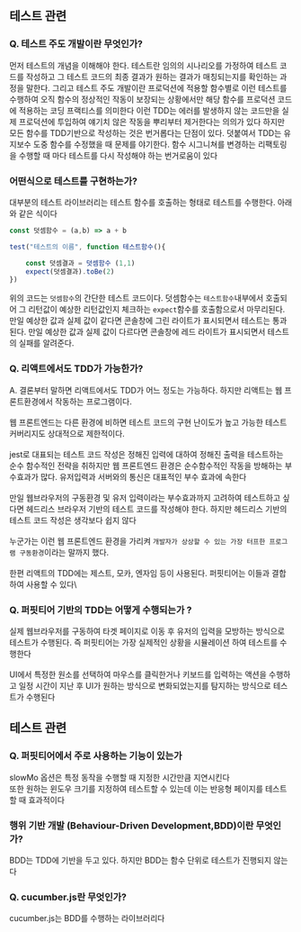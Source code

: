 ## 테스트 관련

### Q. 테스트 주도 개발이란 무엇인가?

먼저 테스트의 개념을 이해해야 한다. 테스트란 임의의 시나리오를 가정하여 테스트 코드를 작성하고 그 테스트 코드의 최종 결과가 원하는 결과가 매칭되는지를 확인하는 과정을 말한다.
그리고 테스트 주도 개발이란 프로덕션에 적용할 함수별로 이런 테스트를 수행하여 오직 함수의 정상적인 작동이 보장되는 상황에서만 해당 함수를 프로덕션 코드에 적용하는 코딩 프랙티스를 의미한다
이런 TDD는 에러를 발생하지 않는 코드만을 실제 프로덕션에 투입하여 얘기치 않은 작동을 뿌리부터 제거한다는 의의가 있다
하지만 모든 함수를 TDD기반으로 작성하는 것은 번거롭다는 단점이 있다. 덧붙여서 TDD는 유지보수 도중 함수를 수정했을 때 문제를 야기한다. 함수 시그니쳐를 변경하는 리팩토링을 수행할 때 마다 테스트를 다시 작성해야 하는 번거로움이 있다

### 어떤식으로 테스트를 구현하는가?
대부분의 테스트 라이브러리는 테스트 함수를 호출하는 형태로 테스트를 수행한다. 아래와 같은 식이다

```javascript
const 덧셈함수 = (a,b) => a + b

test("테스트의 이름", function 테스트함수(){

    const 덧셈결과 = 덧셈함수 (1,1)
    expect(덧셈결과).toBe(2)
})
```
위의 코드는 `덧셈함수`의 간단한 테스트 코드이다. 덧셈함수는 `테스트함수`내부에서 호출되어 그 리턴값이 예상한 리턴값인지 체크하는 `expect`함수를 호출함으로서 마무리된다. 만일 예상한 값과 실제 값이 같다면 콘솔창에 그린 라이트가 표시되면서 테스트는 통과된다. 만일 예상한 값과 실제 값이 다르다면 콘솔창에 레드 라이트가 표시되면서 테스트의 실패를 알려준다.

### Q. 리액트에서도 TDD가 가능한가?
A. 결론부터 말하면 리액트에서도 TDD가 어느 정도는 가능하다. 하지만 리액트는 웹 프론트환경에서 작동하는 프로그램이다.\
\
웹 프론트엔드는 다른 환경에 비하면 테스트 코드의 구현 난이도가 높고 가능한 테스트 커버리지도 상대적으로 제한적이다.\
\
jest로 대표되는 테스트 코드 작성은 정해진 입력에 대하여 정해진 출력을 테스트하는 순수 함수적인 전략을 취하지만 웹 프론트엔드 환경은 순수함수적인 작동을 방해하는 부수효과가 많다. 유저입력과 서버와의 통신은 대표적인 부수 효과에 속한다\
\
만일 웹브라우저의 구동환경 및 유저 입력이라는 부수효과까지 고려하여 테스트하고 싶다면 헤드리스 브라우저 기반의 테스트 코드를 작성해야 한다. 하지만 헤드리스 기반의 테스트 코드 작성은 생각보다 쉽지 않다\
\
누군가는 이런 웹 프론트엔드 환경을 가리켜 `개발자가 상상할 수 있는 가장 터프한 프로그램 구동환경`이라는 말까지 했다.\
\
한편 리액트의 TDD에는 제스트, 모카, 엔자임 등이 사용된다. 퍼핏티어는 이들과 결합하여 사용할 수 있다\

### Q. 퍼핏티어 기반의 TDD는 어떻게 수행되는가 ?
실제 웹브라우저를 구동하여 타겟 페이지로 이동 후 유저의 입력을 모방하는 방식으로 테스트가 수행된다. 즉 퍼핏티어는 가장 실제적인 상황을 시뮬레이션 하여 테스트를 수행한다\
\
UI에서 특정한 원소를 선택하여 마우스를 클릭한거나 키보드를 입력하는 액션을 수행하고 일정 시간이 지난 후 UI가 원하는 방식으로 변화되었는지를 탐지하는 방식으로 테스트가 수행된다

## 테스트 관련

### Q. 퍼핏티어에서 주로 사용하는 기능이 있는가
slowMo 옵션은 특정 동작을 수행할 때 지정한 시간만큼 지연시킨다\
또한 원하는 윈도우 크기를 지정하여 테스트할 수 있는데 이는 반응형 페이지를 테스트할 때 효과적이다

### 행위 기반 개발 (Behaviour-Driven Development,BDD)이란 무엇인가?
BDD는 TDD에 기반을 두고 있다. 하지만 BDD는 함수 단위로 테스트가 진행되지 않는다

### Q. cucumber.js란 무엇인가?
cucumber.js는 BDD를 수행하는 라이브러리다

